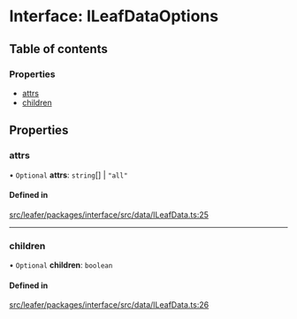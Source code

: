 # Interface: ILeafDataOptions

## Table of contents

### Properties

- [attrs](ILeafDataOptions.md#attrs)
- [children](ILeafDataOptions.md#children)

## Properties

### attrs

• `Optional` **attrs**: `string`[] \| ``"all"``

#### Defined in

[src/leafer/packages/interface/src/data/ILeafData.ts:25](https://github.com/leaferjs/leafer/blob/56c6de6d1ac5072088c765b725fa724d56b9e5ef/packages/interface/src/data/ILeafData.ts#L25)

___

### children

• `Optional` **children**: `boolean`

#### Defined in

[src/leafer/packages/interface/src/data/ILeafData.ts:26](https://github.com/leaferjs/leafer/blob/56c6de6d1ac5072088c765b725fa724d56b9e5ef/packages/interface/src/data/ILeafData.ts#L26)
